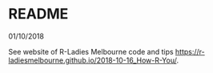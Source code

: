 README
================
01/10/2018

See website of R-Ladies Melbourne code and tips <https://r-ladiesmelbourne.github.io/2018-10-16_How-R-You/>.

